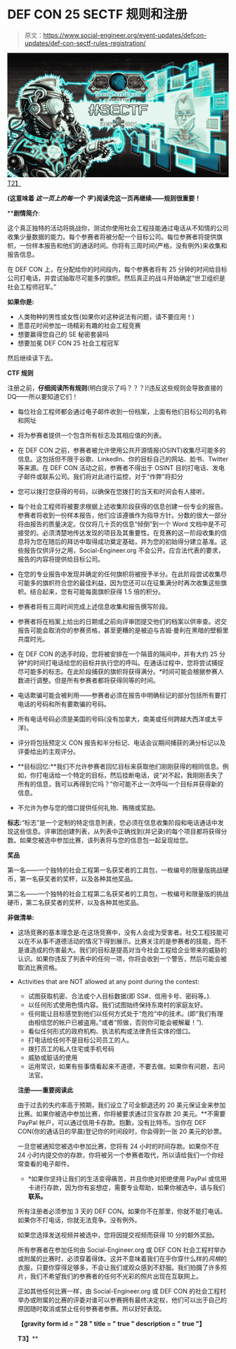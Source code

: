 # DEF CON 25 SECTF 规则和注册

> 原文：<https://www.social-engineer.org/event-updates/defcon-updates/def-con-sectf-rules-registration/>

[![sectf-banner-v7-rgb](img/bc4d8766521f6962a1d5cceab2203684.png)T2】](https://www.social-engineer.org/ctf/def-con-sectf-rules-registration/attachment/sectf-banner-v7-rgb/)

**(这意味着 ***这一页上的每一个* *字*** )阅读完这一页再继续——规则很重要！**

 ****剧情简介**:

这个真正独特的活动将挑战你，测试你使用社会工程技能通过电话从不知情的公司收集少量数据的能力。每个参赛者将被分配一个目标公司。每位参赛者将提供旗帜，一份样本报告和他们的通话时间。你将有三周时间(严格，没有例外)来收集和报告信息。

在 DEF CON 上，在分配给你的时间段内，每个参赛者将有 25 分钟的时间给目标公司打电话，并尝试抽取尽可能多的旗帜。然后真正的战斗开始确定“世卫组织是社会工程师冠军。”

**如果你是:**

*   人类物种的男性或女性(如果你对这种说法有问题，请不要应用！)
*   愿意花时间参加一场精彩有趣的社会工程竞赛
*   想要赢得您自己的 SE 秘密套装吗
*   想要加冕 DEF CON 25 社会工程冠军

然后继续读下去。

**CTF 规则**

注册之前，**仔细阅读所有规则**(明白提示了吗？？？)!违反这些规则会导致直接的 DQ——所以要知道它们！

*   每位社会工程师都会通过电子邮件收到一份档案，上面有他们目标公司的名称和网址
*   将为参赛者提供一个包含所有标志及其相应值的列表。
*   在 DEF CON 之前，参赛者被允许使用公共开源情报(OSINT)收集尽可能多的信息。这包括但不限于谷歌、LinkedIn、你的目标自己的网站、脸书、Twitter 等来源。在 DEF CON 活动之前，参赛者不得出于 OSINT 目的打电话、发电子邮件或联系公司。我们将对此进行监控，对于“作弊”将扣分
*   您可以拨打您获得的号码，以确保在您拨打的当天和时间会有人接听。
*   每个社会工程师将被要求根据上述收集阶段获得的信息创建一份专业的报告。参赛者将收到一份样本报告，他们应该遵循作为指导方针。分数的很大一部分将由报告的质量决定。仅仅将几十页的信息“倾倒”到一个 Word 文档中是不可接受的。必须清楚地传达发现的项目及其重要性。在竞赛的这一阶段收集的信息将为您在随后的拜访中取得成功奠定基础，并为您的初始得分建立基准。这些报告仅供评分之用，Social-Engineer.org 不会公开。应合法代表的要求，报告的内容将提供给目标公司。
*   在您的专业报告中发现并确定的任何旗帜将被授予半分。在此阶段尝试收集尽可能多的旗帜符合您的最佳利益，因为您还可以在征集满分时再次收集这些旗帜。结合起来，您有可能每面旗帜获得 1.5 倍的积分。
*   参赛者将有三周时间完成上述信息收集和报告撰写阶段。
*   参赛者将在档案上给出的日期或之前向评审团提交他们的档案以供审查。迟交报告可能会取消你的参赛资格，甚至更糟的是被迫与吉姆·曼利在黑暗的壁橱里共度时光。
*   在 DEF CON 的选手时段，您将被安排在一个隔音的隔间中，并有大约 25 分钟*的时间打电话给您的目标并执行您的呼叫。在通话过程中，您将尝试捕捉尽可能多的标志。在此阶段捕获的旗帜将获得满分。*时间可能会根据参赛人数进行调整。但是所有参赛者都将获得同等的时间。

*   电话欺骗可能会被利用——参赛者必须在报告中明确标记的部分包括所有要打电话的号码和所有要欺骗的号码。
*   所有电话号码必须是美国的号码(没有加拿大，南美或任何跨越大西洋或太平洋)。
*   评分将包括预定义 CON 报告和半分标记、电话会议期间捕获的满分标记以及评委给出的主观评分。
*   **目标回忆:**我们不允许参赛者回忆目标来获取他们刚刚获得的相同信息。例如，你打电话给一个特定的目标，然后挂断电话，说“对不起，我刚刚丢失了所有的信息，我可以再得到它吗？”你可能不止一次呼叫一个目标并获得新的信息。
*   不允许为参与您的借口提供任何礼物、贿赂或奖励。

**标志:**“标志”是一个定制的特定信息列表，您必须在信息收集阶段和电话通话中发现这些信息。评审团创建列表，从列表中正确找到(并记录)的每个项目都将获得分数。如果您被选中参加比赛，该列表将与您的信息包一起呈现给您。

**奖品**

第一名——一个独特的社会工程第一名获奖者的工具包，一枚编号的限量版挑战硬币，第一名获奖者的奖杯，以及各种其他奖品。

第二名——一个独特的社会工程第二名获奖者的工具包，一枚编号和限量版的挑战硬币，第二名获奖者的奖杯，以及各种其他奖品。

**非做清单:**

*   这场竞赛的基本理念是:在这场竞赛中，没有人会成为受害者。社交工程技能可以在不从事不道德活动的情况下得到展示。比赛关注的是参赛者的技能，而不是谁造成的伤害最大。我们的目标是提高对当今社会工程给企业带来的威胁的认识。如果你违反了列表中的任何一项，你将会收到一个警告，然后可能会被取消比赛资格。
*   Activities that are NOT allowed at any point during the contest:
    *   试图获取机密、合法或个人目标数据(即 SS#、信用卡号、密码等。).
    *   以任何形式使用色情内容。我们试图始终保持东南村的家庭友好。
    *   任何能让目标感觉到他们以任何方式处于“危险”中的技术。(即“我们有理由相信您的帐户已被盗用。”或者“照做，否则你可能会被解雇！”).
    *   看似任何形式的政府机构、执法机构或法律责任实体的借口。
    *   打电话给任何不是目标公司员工的人。
    *   拨打员工的私人住宅或手机号码
    *   威胁或脏话的使用
    *   运用常识，如果有些事情看起来不道德，不要去做。如果你有问题，去问法官。

    **注册——重要阅读此**

    由于过去的失约率高于预期，我们设立了可全额退还的 20 美元保证金来参加比赛。如果你被选中参加比赛，你将被要求通过贝宝存款 20 美元。**不需要 PayPal 帐户，可以通过信用卡存款。抱歉，没有比特币。当你在 DEF CON(你的通话日的早晨)登记你的时间段时，你会得到一张 20 美元的钞票。

    一旦您被通知您被选中参加比赛，您将有 24 小时的时间存款。如果你不在 24 小时内提交你的存款，你将被另一个参赛者取代，所以请给我们一个你经常查看的电子邮件。

    * *如果你坚持让我们的生活变得痛苦，并且你绝对拒绝使用 PayPal 或信用卡进行存款，因为你有妄想症，需要专业帮助，如果你被选中，请与我们**联系。**

    所有注册者必须参加 3 天的 DEF CON。如果你不在那里，你就不能打电话。如果你不打电话，你就无法竞争。没有例外。

    如果您选择发送视频并被选中，您将因提交视频而获得 10 分的额外奖励。

    所有参赛者在参加任何由 Social-Engineer.org 或 DEF CON 社会工程村举办或附属的比赛时，必须穿着得体。这并不意味着我们在乎你穿什么样的*风格*的衣服，只要你穿得足够多，不会让我们或观众感到不舒服。我们拍摄了许多照片，我们不希望我们的参赛者的任何不光彩的照片出现在互联网上。

    正如其他任何比赛一样，由 Social-Engineer.org 或 DEF CON 的社会工程村举办或附属的比赛的评委对谁可以参赛拥有最终决定权，他们可以出于自己的原因随时取消或禁止任何参赛者参赛。所以好好表现。

    **【gravity form id = " 28 " title = " true " description = " true "】**

    ****T3】******